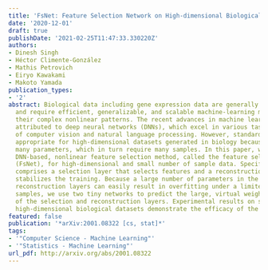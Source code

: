 ```yaml
---
title: 'FsNet: Feature Selection Network on High-dimensional Biological Data'
date: '2020-12-01'
draft: true
publishDate: '2021-02-25T11:47:33.330220Z'
authors:
- Dinesh Singh
- Héctor Climente-González
- Mathis Petrovich
- Eiryo Kawakami
- Makoto Yamada
publication_types:
- '2'
abstract: Biological data including gene expression data are generally high-dimensional
  and require efficient, generalizable, and scalable machine-learning methods to discover
  their complex nonlinear patterns. The recent advances in machine learning can be
  attributed to deep neural networks (DNNs), which excel in various tasks in terms
  of computer vision and natural language processing. However, standard DNNs are not
  appropriate for high-dimensional datasets generated in biology because they have
  many parameters, which in turn require many samples. In this paper, we propose a
  DNN-based, nonlinear feature selection method, called the feature selection network
  (FsNet), for high-dimensional and small number of sample data. Specifically, FsNet
  comprises a selection layer that selects features and a reconstruction layer that
  stabilizes the training. Because a large number of parameters in the selection and
  reconstruction layers can easily result in overfitting under a limited number of
  samples, we use two tiny networks to predict the large, virtual weight matrices
  of the selection and reconstruction layers. Experimental results on several real-world,
  high-dimensional biological datasets demonstrate the efficacy of the proposed method.
featured: false
publication: '*arXiv:2001.08322 [cs, stat]*'
tags:
- '"Computer Science - Machine Learning"'
- '"Statistics - Machine Learning"'
url_pdf: http://arxiv.org/abs/2001.08322
---
```


